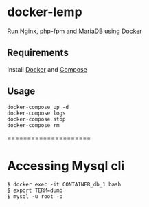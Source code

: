 # docker-lemp

Run Nginx, php-fpm and MariaDB using [Docker]

## Requirements
Install [Docker] and [Compose]

## Usage
```
docker-compose up -d
docker-compose logs
docker-compose stop
docker-compose rm
```

=====================

[Docker]:                      https://www.docker.io/
[Compose]:                     http://docs.docker.com/compose/install/



# Accessing Mysql cli

```
$ docker exec -it CONTAINER_db_1 bash
$ export TERM=dumb
$ mysql -u root -p
```
